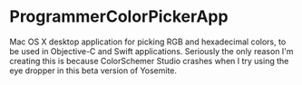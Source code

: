 ProgrammerColorPickerApp
========================

Mac OS X desktop application for picking RGB and hexadecimal colors, to be used in Objective-C and Swift applications. Seriously the only reason I'm creating this is because ColorSchemer Studio crashes when I try using the eye dropper in this beta version of Yosemite.

